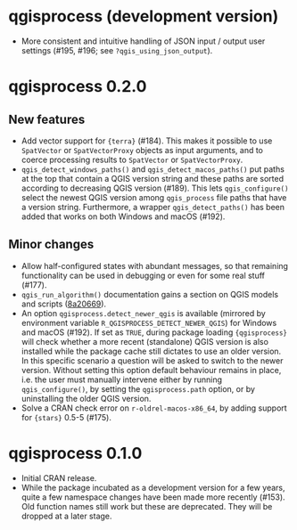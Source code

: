 # qgisprocess (development version)

- More consistent and intuitive handling of JSON input / output user settings (#195, #196; see `?qgis_using_json_output`).

# qgisprocess 0.2.0

## New features

- Add vector support for `{terra}` (#184).
This makes it possible to use `SpatVector` or `SpatVectorProxy` objects as input arguments, and to coerce processing results to `SpatVector` or `SpatVectorProxy`.
- `qgis_detect_windows_paths()` and `qgis_detect_macos_paths()` put paths at the top that contain a QGIS version string and these paths are sorted according to decreasing QGIS version (#189).
This lets `qgis_configure()` select the newest QGIS version among `qgis_process` file paths that have a version string.
Furthermore, a wrapper `qgis_detect_paths()` has been added that works on both Windows and macOS (#192).

## Minor changes

- Allow half-configured states with abundant messages, so that remaining functionality can be used in debugging or even for some real stuff (#177).
- `qgis_run_algorithm()` documentation gains a section on QGIS models and scripts ([8a20669](https://github.com/r-spatial/qgisprocess/commit/8a20669ea50b4b9c14194dd864ed119e137732a9)).
- An option `qgisprocess.detect_newer_qgis` is available (mirrored by environment variable `R_QGISPROCESS_DETECT_NEWER_QGIS`) for Windows and macOS (#192).
If set as `TRUE`, during package loading `{qgisprocess}` will check whether a more recent (standalone) QGIS version is also installed while the package cache still dictates to use an older version.
In this specific scenario a question will be asked to switch to the newer version.
Without setting this option default behaviour remains in place, i.e. the user must manually intervene either by running `qgis_configure()`, by setting the `qgisprocess.path` option, or by uninstalling the older QGIS version.
- Solve a CRAN check error on `r-oldrel-macos-x86_64`, by adding support for `{stars}` 0.5-5 (#175).

# qgisprocess 0.1.0

- Initial CRAN release.
- While the package incubated as a development version for a few years, quite a few namespace changes have been made more recently (#153).
Old function names still work but these are deprecated.
They will be dropped at a later stage.

